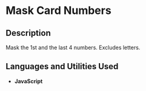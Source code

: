 <h1>Mask Card Numbers</h1>

<h2>Description</h2>
Mask the 1st and the last 4 numbers. Excludes letters.
<br />


<h2>Languages and Utilities Used</h2>

- <b>JavaScript</b> 
